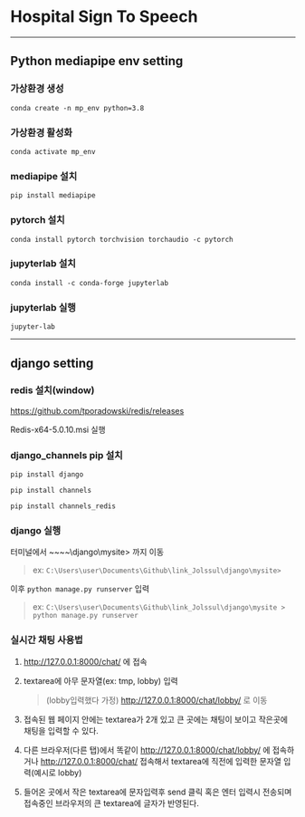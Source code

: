 # Hospital Sign To Speech

---

## Python mediapipe env setting


### 가상환경 생성
```conda create -n mp_env python=3.8```

### 가상환경 활성화
```conda activate mp_env```

### mediapipe 설치
```pip install mediapipe```

### pytorch 설치
```conda install pytorch torchvision torchaudio -c pytorch```

### jupyterlab 설치
```conda install -c conda-forge jupyterlab```

### jupyterlab 실행
```jupyter-lab```

---

## django setting

### redis 설치(window)

https://github.com/tporadowski/redis/releases

Redis-x64-5.0.10.msi 실행

### django_channels pip 설치

``` pip install django ```

``` pip install channels ```

``` pip install channels_redis ```


### django 실행

터미널에서 ~~~~\django\mysite> 까지 이동
> ex: ``` C:\Users\user\Documents\Github\link_Jolssul\django\mysite> ```

이후 ``` python manage.py runserver ``` 입력

> ex: ``` C:\Users\user\Documents\Github\link_Jolssul\django\mysite > python manage.py runserver ```

### 실시간 채팅 사용법

1. http://127.0.0.1:8000/chat/ 에 접속

2. textarea에 아무 문자열(ex: tmp, lobby) 입력
   
   >(lobby입력했다 가정) http://127.0.0.1:8000/chat/lobby/ 로 이동
   
3. 접속된 웹 페이지 안에는 textarea가 2개 있고 큰 곳에는 채팅이 보이고 작은곳에 채팅을 입력할 수 있다.

4. 다른 브라우저(다른 탭)에서 똑같이  http://127.0.0.1:8000/chat/lobby/ 에 접속하거나  http://127.0.0.1:8000/chat/ 접속해서 textarea에 직전에 입력한 문자열 입력(예시로 lobby)

5. 들어온 곳에서 작은 textarea에 문자입력후 send 클릭 혹은 엔터 입력시 전송되며 접속중인 브라우저의 큰 textarea에 글자가 반영된다.